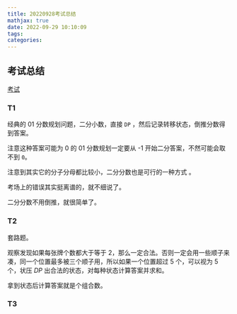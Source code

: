 ```yaml
---
title: 20220928考试总结
mathjax: true
date: 2022-09-29 10:10:09
tags:
categories:
---
```


## 考试总结

[考试](https://local.cwoi.com.cn:8443/contest/C0127)

### T1

经典的 01 分数规划问题，二分小数，直接 `DP` ，然后记录转移状态，倒推分数得到答案。

注意这种答案可能为 0 的 01 分数规划一定要从 -1 开始二分答案，不然可能会取不到 `0`。

注意到其实它的分子分母都比较小，二分分数也是可行的一种方式 。

考场上的错误其实挺离谱的，就不细说了。

二分分数不用倒推，就很简单了。

### T2

套路题。

观察发现如果每张牌个数都大于等于 $2$，那么一定合法。否则一定会用一些顺子来凑，同一个位置最多被三个顺子用，所以如果一个位置超过 $5$ 个，可以视为 $5$ 个，状压 $DP$ 出合法的状态，对每种状态计算答案并求和。

拿到状态后计算答案就是个组合数。

### T3

